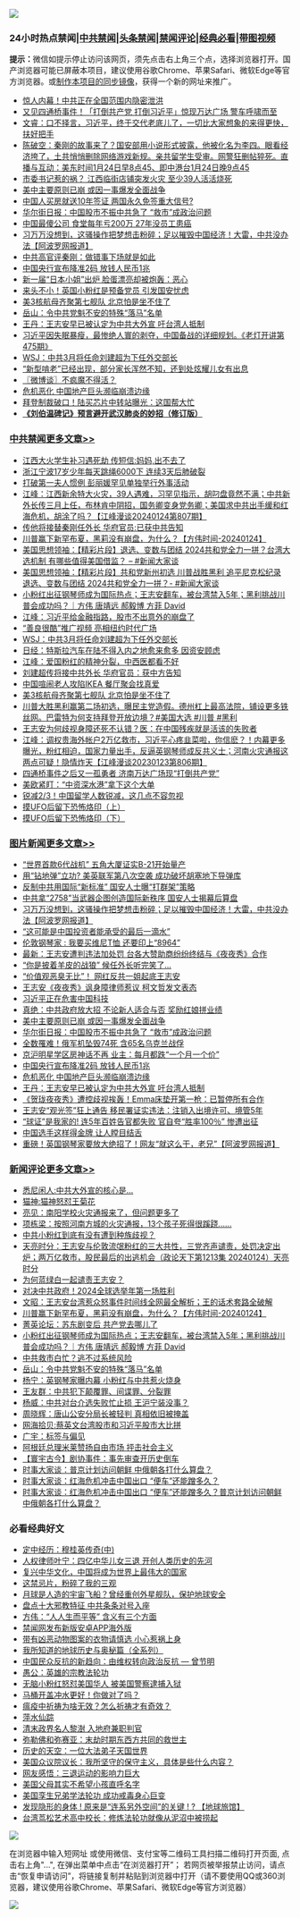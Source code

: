![](https://raw.githubusercontent.com/jsvpn/jsproxy/dev/64photo/fqnews-qr.jpg)

<div id="tt">
<h3>24小时热点禁闻|<a href="#%E4%B8%AD%E5%85%B1%E7%A6%81%E9%97%BB%E6%9B%B4%E5%A4%9A%E6%96%87%E7%AB%A0">中共禁闻</a>|<a href="#%E5%9B%BE%E7%89%87%E6%96%B0%E9%97%BB%E6%9B%B4%E5%A4%9A%E6%96%87%E7%AB%A0">头条禁闻</a>|<a href="#%E6%96%B0%E9%97%BB%E8%AF%84%E8%AE%BA%E6%9B%B4%E5%A4%9A%E6%96%87%E7%AB%A0">禁闻评论|<a href="#%E5%BF%85%E7%9C%8B%E7%BB%8F%E5%85%B8%E5%A5%BD%E6%96%87">经典必看</a>|<a href="https://fan1.xyz/3" target="_blank">带图视频</a></h3>
<div><b>提示：</b>微信如提示停止访问该网页，须先点击右上角三个点，选择浏览器打开。国产浏览器可能已屏蔽本项目，建议使用谷歌Chrome、苹果Safari、微软Edge等官方浏览器。或<a href="%E5%88%B6%E4%BD%9Cgit%E7%A6%81%E9%97%BB%E9%95%9C%E5%83%8F.md">制作本项目的同步镜像</a>，获得一个新的网址来推广。</div>
<ul>

<li><a href="/ccpdope/20240124/1992075.md">惊人内幕！中共正在全国范围内隐密泄洪</a></li>
<li><a href="/baitai/20240124/1992061.md">又见四通桥事件！「打倒共产党 打倒习近平」惊现万达广场 警车呼啸而至</a></li>
<li><a href="/sohnews/20240124/1992069.md">文睿：口不择言，习近平，终于交代老底儿了，一切比大家想象的来得更快，扶好把手</a></li>
<li><a href="/sohnews/20240124/1992082.md">陈破空：秦刚的故事来了？国安部用小说形式披露，他被化名为李四。眼看经济垮了，土共悄悄删除网络游戏新规。亲共留学生受审。网警狂删帖猝死。直播与互动：美东时间1月24日早8点45、即中港台1月24日晚9点45</a></li>
<li><a href="/baitai/20240124/1992147.md">市委书记惹的祸？ 江西临街店铺突发火灾 至少39人活活烧死</a></li>
<li><a href="/topimagenews/20240125/1992307.md">美中主要原则已崩 或因一事爆发全面战争</a></li>
<li><a href="/cnnews/20240125/1992377.md">中国人买房就送10年签证 两国永久免签重大信号?</a></li>
<li><a href="/topimagenews/20240125/1992183.md">华尔街日报：中国股市不振中共急了 “救市”成政治问题</a></li>
<li><a href="/cnnews/20240125/1992318.md">中国最傻公司 食堂每年亏200万 27年没员工患癌</a></li>
<li><a href="/topimagenews/20240125/1992400.md">习万万没想到，这骚操作把梦想击粉碎；足以摧毁中国经济！大雷，中共没办法【阿波罗网报道】</a></li>
<li><a href="/ccpdope/20240125/1992195.md">中共高官评秦刚：做错事下场就是如此</a></li>
<li><a href="/topimagenews/20240124/1992151.md">中国央行宣布降准2码 放钱人民币1兆</a></li>
<li><a href="/worldnews/20240125/1992309.md">新一届“日本小姐”出炉 脸蛋漂亮却被炮轰：恶心</a></li>
<li><a href="/ccpdope/20240125/1992241.md">来头不小！英国小粉红是预备党员 引发国安忧虑</a></li>
<li><a href="/cbnews/20240124/1992152.md">美3核航母齐聚第七舰队 北京怕是坐不住了</a></li>
<li><a href="/comments/20240125/1992276.md">岳山：令中共党魁不安的特殊“落马”名单</a></li>
<li><a href="/topimagenews/20240124/1992053.md">王丹：王志安早已被认定为中共大外宣 吁台湾人抵制</a></li>
<li><a href="/sohnews/20240125/1992407.md">习近平因失眠暴瘦，最惨绝人寰的剥夺，中国备战的详细规划。《老灯开讲第475期》</a></li>
<li><a href="/cbnews/20240125/1992205.md">WSJ：中共3月将任命刘建超为下任外交部长</a></li>
<li><a href="/lifebaike/20240125/1992317.md">“新型啃老”已经出现，部分家长浑然不知，还到处炫耀儿女有出息</a></li>
<li><a href="/ssgc/20240125/1992299.md">〖微博谈〗不疯魔不得活？</a></li>
<li><a href="/topimagenews/20240124/1992150.md">危机恶化 中国地产巨头濒临崩溃边缘</a></li>
<li><a href="/cnnews/20240124/1992143.md">拜登制裁破口！陆买芯片中转站曝光：这国帮大忙</a></li>
<li><b><a href="/comments/20200207/1272816.md" target="_blank">《刘伯温碑记》预言避开武汉肺炎的妙招（修订版）</a></b></li>
</ul>
</div>

<div class="catlist">
<h3><a href="/cbnews/" target="_blank">中共禁闻</a><span><a href="/cbnews/" target="_blank" rel="nofollow">更多文章>></a></span></h3>
<ul>
<li><a href="/cbnews/20240125/1992440.md" target="_blank">江西大火学生补习遇死劫 传短信:妈妈,出不去了</a></li>
<li><a href="/cbnews/20240125/1992431.md" target="_blank">浙江宁波17岁少年每天跳绳6000下 连续3天后肺破裂</a></li>
<li><a href="/cbnews/20240125/1992424.md" target="_blank">打破第一夫人惯例 彭丽媛罕见单独举行外事活动</a></li>
<li><a href="/cbnews/20240125/1992423.md" target="_blank">江峰：江西新余特大火灾，39人遇难，习罕见指示，胡叼盘竟然不满；中共新外长传三月上任，布林肯中阴招，国务卿变身党务卿；美国求中共出手缓和红海危机，胡涂了吗？【江峰漫谈20240124第807期】</a></li>
<li><a href="/cbnews/20240125/1992386.md" target="_blank">传他将接替秦刚任外长 华府官员:已获中共告知</a></li>
<li><a href="/comments/20240125/1992324.md" target="_blank">川普赢下新罕布夏，黑莉没有崩盘，为什么？【方伟时间-20240124】</a></li>
<li><a href="/cbnews/20240125/1992306.md" target="_blank">美国思想领袖：【精彩片段】退选、变数与团结 2024共和党全力一拼？台湾大选机制 有哪些值得美国借监？ &#8211; #新闻大家谈</a></li>
<li><a href="/cbnews/20240125/1992305.md" target="_blank">美国思想领袖：【精彩片段】共和党新州初选 川普战胜黑利 追平尼克松纪录 退选、变数与团结 2024共和党全力一拼？- #新闻大家谈</a></li>
<li><a href="/comments/20240125/1992291.md" target="_blank">小粉红出征钢琴师成为国际热点；王志安翻车，被台湾禁入5年；黑利挑战川普会成功吗？｜方伟 唐靖远 郝毅博 方菲 David</a></li>
<li><a href="/cbnews/20240125/1992284.md" target="_blank">江峰：习近平给金融指路，股市不出意外的崩盘了</a></li>
<li><a href="/cbnews/20240125/1992264.md" target="_blank">“善良很酷”推广视频 亮相纽约时代广场</a></li>
<li><a href="/cbnews/20240125/1992205.md" target="_blank">WSJ：中共3月将任命刘建超为下任外交部长</a></li>
<li><a href="/cbnews/20240125/1992204.md" target="_blank">日经：特斯拉汽车在陆不得入内之地愈来愈多 因资安顾虑</a></li>
<li><a href="/cbnews/20240125/1992197.md" target="_blank">江峰：爱国粉红的精神分裂，中西医都看不好</a></li>
<li><a href="/cbnews/20240125/1992185.md" target="_blank">刘建超传将接中共外长 华府官员：获中方告知</a></li>
<li><a href="/cbnews/20240125/1992184.md" target="_blank">中国喧闹老人攻陷IKEA 餐厅聚会找真爱</a></li>
<li><a href="/cbnews/20240124/1992152.md" target="_blank">美3核航母齐聚第七舰队 北京怕是坐不住了</a></li>
<li><a href="/comments/20240124/1992037.md" target="_blank">川普大胜黑利赢第二场初选，曝民主党造假。德州杠上最高法院，铺设更多铁丝网。巴雷特为何支持拜登开放边境？#美国大选 #川普 #黑利</a></li>
<li><a href="/cbnews/20240124/1991964.md" target="_blank">王志安为何歧视身障还死不认错？医：在中国残疾就是活该的失败者</a></li>
<li><a href="/cbnews/20240124/1991942.md" target="_blank">江峰：调权贵海外帐户2万亿救市，习近平心疼韭菜啦，你信麽？！内幕更多曝光，粉红相迫，国家力量出手，反逼英钢琴师成反共义士；河南火灾通报这两点可疑！隐情炸天【江峰漫谈20230123第806期】</a></li>
<li><a href="/cbnews/20240124/1991917.md" target="_blank">四通桥事件之后又一孤勇者 济南万达广场现“打倒共产党”</a></li>
<li><a href="/cbnews/20240124/1991904.md" target="_blank">美欧紧盯：“中资深水港”拿下这个大单</a></li>
<li><a href="/cbnews/20240124/1991903.md" target="_blank">锐减2/3！中国留学人数锐减，这几点不容忽视</a></li>
<li><a href="/comments/20240124/1991807.md" target="_blank">摸UFO后留下恐怖烙印（上）</a></li>
<li><a href="/comments/20240124/1991806.md" target="_blank">摸UFO后留下恐怖烙印（下）</a></li>

</ul>
</div>
<div class="catlist">
<h3><a href="/topimagenews/" target="_blank">图片新闻</a><span><a href="/topimagenews/" target="_blank" rel="nofollow">更多文章>></a></span></h3>
<ul>
<li><a href="/topimagenews/20240125/1992494.md" target="_blank">“世界首款6代战机” 五角大厦证实B-21开始量产</a></li>
<li><a href="/topimagenews/20240125/1992486.md" target="_blank">用“钻地弹”立功? 美英联军第八次空袭 成功破坏胡塞地下导弹库</a></li>
<li><a href="/topimagenews/20240125/1992480.md" target="_blank">反制中共用国际“新标准” 国安人士曝“打群架”策略</a></li>
<li><a href="/topimagenews/20240125/1992473.md" target="_blank">中共拿“2758”当武器企图创造国际新秩序 国安人士揭幕后算盘</a></li>
<li><a href="/topimagenews/20240125/1992400.md" target="_blank">习万万没想到，这骚操作把梦想击粉碎；足以摧毁中国经济！大雷，中共没办法【阿波罗网报道】</a></li>
<li><a href="/topimagenews/20240125/1992399.md" target="_blank">“这可能是中国投资者能承受的最后一滴水”</a></li>
<li><a href="/topimagenews/20240125/1992385.md" target="_blank">伦敦钢琴家 : 我要买维尼T恤 还要印上“8964”</a></li>
<li><a href="/topimagenews/20240125/1992372.md" target="_blank">最新：王志安遭判违法加处罚 台各大赞助商纷纷终结与《夜夜秀》合作</a></li>
<li><a href="/topimagenews/20240125/1992371.md" target="_blank">“你是披着羊皮的战狼” 候任外长听完笑了…</a></li>
<li><a href="/topimagenews/20240125/1992361.md" target="_blank">&#8220;价值观恶臭无比&#8221;！ 网红反共一姐起底王志安</a></li>
<li><a href="/topimagenews/20240125/1992360.md" target="_blank">王志安《夜夜秀》讽身障律师惹议 柯文哲发文表态</a></li>
<li><a href="/topimagenews/20240125/1992337.md" target="_blank">习近平正在危害中国科技</a></li>
<li><a href="/topimagenews/20240125/1992336.md" target="_blank">真绝：中共政府放大招 不论新人适合与否 奖励红娘拼业绩</a></li>
<li><a href="/topimagenews/20240125/1992307.md" target="_blank">美中主要原则已崩 或因一事爆发全面战争</a></li>
<li><a href="/topimagenews/20240125/1992183.md" target="_blank">华尔街日报：中国股市不振中共急了 “救市”成政治问题</a></li>
<li><a href="/topimagenews/20240125/1992182.md" target="_blank">全数罹难！俄军机坠毁74死 含65名乌克兰战俘</a></li>
<li><a href="/topimagenews/20240125/1992166.md" target="_blank">京沪明星学区房神话不再 业主：每月都跌“一个月一个价”</a></li>
<li><a href="/topimagenews/20240124/1992151.md" target="_blank">中国央行宣布降准2码 放钱人民币1兆</a></li>
<li><a href="/topimagenews/20240124/1992150.md" target="_blank">危机恶化 中国地产巨头濒临崩溃边缘</a></li>
<li><a href="/topimagenews/20240124/1992053.md" target="_blank">王丹：王志安早已被认定为中共大外宣 吁台湾人抵制</a></li>
<li><a href="/topimagenews/20240124/1992052.md" target="_blank">《贺珑夜夜秀》遭控歧视挨轰！Emma床垫开第一枪：已暂停所有合作</a></li>
<li><a href="/topimagenews/20240124/1992051.md" target="_blank">王志安“观光签”狂上通告 移民署证实违法：注销入出境许可、境管5年</a></li>
<li><a href="/topimagenews/20240124/1992024.md" target="_blank">“球证”是我家的! 连5年百姓告官都失败 官自夸“胜率100％” 惨遭出征</a></li>
<li><a href="/topimagenews/20240124/1991981.md" target="_blank">中国选手这样得金牌 让人瞠目结舌</a></li>
<li><a href="/topimagenews/20240124/1991943.md" target="_blank">重磅！英国钢琴家要放大绝招了！网友“就这么干，老兄”【阿波罗网报道】</a></li>

</ul>
</div>
<div class="catlist">
<h3><a href="/comments/" target="_blank">新闻评论</a><span><a href="/comments/" target="_blank" rel="nofollow">更多文章>></a></span></h3>
<ul>
<li><a href="/comments/20240125/1992414.md" target="_blank">悉尼闲人:中共大外宣的核心是&#8230;</a></li>
<li><a href="/comments/20240125/1992413.md" target="_blank">猫神:猫神怒怼王菊花</a></li>
<li><a href="/comments/20240125/1992389.md" target="_blank">亮见：南阳学校火灾通报来了，但问题更多了</a></li>
<li><a href="/comments/20240125/1992388.md" target="_blank">项栋梁：按照河南方城的火灾通报，13个孩子死得很蹊跷……</a></li>
<li><a href="/comments/20240125/1992387.md" target="_blank">中共小粉红到底有没有遭到种族歧视？</a></li>
<li><a href="/comments/20240125/1992369.md" target="_blank">天亮时分：王志安与伦敦流氓粉红的三大共性，三党齐声谴责，处罚决定出炉；两万亿救市，股民最后的出逃机会（政论天下第1213集 20240124）天亮时分</a></li>
<li><a href="/comments/20240125/1992363.md" target="_blank">为何蓝绿白一起谴责王志安？</a></li>
<li><a href="/comments/20240125/1992348.md" target="_blank">对决中共政府！2024全球选举年第一场胜利</a></li>
<li><a href="/comments/20240125/1992335.md" target="_blank">文昭：王志安台湾惹众怒事件时间线全网最全解析；王的话术套路全破解</a></li>
<li><a href="/comments/20240125/1992324.md" target="_blank">川普赢下新罕布夏，黑莉没有崩盘，为什么？【方伟时间-20240124】</a></li>
<li><a href="/comments/20240125/1992312.md" target="_blank">菁英论坛：苏东剧变后 共产党去哪儿了</a></li>
<li><a href="/comments/20240125/1992291.md" target="_blank">小粉红出征钢琴师成为国际热点；王志安翻车，被台湾禁入5年；黑利挑战川普会成功吗？｜方伟 唐靖远 郝毅博 方菲 David</a></li>
<li><a href="/comments/20240125/1992287.md" target="_blank">中共救市白忙？逃不过系统风险</a></li>
<li><a href="/comments/20240125/1992276.md" target="_blank">岳山：令中共党魁不安的特殊“落马”名单</a></li>
<li><a href="/comments/20240125/1992275.md" target="_blank">杨宁：英钢琴家曝内幕 小粉红与中共惹火烧身</a></li>
<li><a href="/comments/20240125/1992273.md" target="_blank">王友群：中共犯下颠覆罪、间谍罪、分裂罪</a></li>
<li><a href="/comments/20240125/1992272.md" target="_blank">杨威：中共对台介选失败忙止损 王沪宁装没事？</a></li>
<li><a href="/comments/20240125/1992271.md" target="_blank">周晓辉：唐山公安分局长被轻判 真相依旧被掩盖</a></li>
<li><a href="/comments/20240125/1992270.md" target="_blank">网海拾贝:蔡英文台湾股市和习近平股市大比拼</a></li>
<li><a href="/comments/20240125/1992260.md" target="_blank">广宇：标签与偏见</a></li>
<li><a href="/comments/20240125/1992251.md" target="_blank">阿根廷总理米莱赞扬自由市场 抨击社会主义</a></li>
<li><a href="/comments/20240125/1992169.md" target="_blank">【寰宇古今】剧协事件：事先审查开历史倒车</a></li>
<li><a href="/comments/20240124/1992139.md" target="_blank">时事大家谈：普京计划访问朝鲜 中俄朝各打什么算盘？</a></li>
<li><a href="/comments/20240124/1992138.md" target="_blank">时事大家谈：红海危机冲击中国出口 “便车”还能蹭多久？</a></li>
<li><a href="/comments/20240124/1992137.md" target="_blank">时事大家谈：红海危机冲击中国出口 “便车”还能蹭多久？普京计划访问朝鲜 中俄朝各打什么算盘？</a></li>

</ul>
</div>

<div class="catlist">
<h3>必看经典好文</h3>
<ul>
<li><a href="/tculture/xiulian/20151105/467870.md" target="_blank">定中经历：穆桂英传奇(中)</a></li>
<li><a href="/bannedvideo/20220806/1768296.md" target="_blank">人权律师叶宁：四亿中华儿女三退 开创人类历史的先河</a></li>
<li><a href="/comments/20220924/485408.md" target="_blank">复兴中华文化，中国将成为世界上最伟大的国家</a></li>
<li><a href="/yule/20210123/1473216.md" target="_blank">这禁忌片，粉碎了我的三观</a></li>
<li><a href="/comments/20200712/1359456.md" target="_blank">月球是人造的宇宙飞船？曾经重创外星舰队，保护地球安全</a></li>
<li><a href="/cbnews/20190701/1151453.md" target="_blank">盘点十大邪教特征 中共条条对号入座</a></li>
<li><a href="/comments/20200720/1363377.md" target="_blank">方伟：“人人生而平等” 含义有三个方面</a></li>
<li><a href="/comments/20200627/783266.md" target="_blank">禁闻网发布新版安卓APP海外版</a></li>
<li><a href="/lifebaike/20180811/984246.md" target="_blank">带有凶恶动物图案的衣物请慎选 小心惹祸上身</a></li>
<li><a href="/comments/20220601/1740278.md" target="_blank">我所知道的地球历史与奥秘篇（全系列）</a></li>
<li><a href="/comments/20220713/1757701.md" target="_blank">中国民众反抗的新趋向：由维权转向政治反抗 — 曾节明</a></li>
<li><a href="/comments/20200313/1292991.md" target="_blank">愚公：英雄的宗教法轮功</a></li>
<li><a href="/cbnews/20220809/1769245.md" target="_blank">无脑小粉红怒怼美国华人 被美国警察逮捕入狱</a></li>
<li><a href="/comments/20130625/144109.md" target="_blank">马桶开盖冲水更好！你做对了吗？</a></li>
<li><a href="/comments/20200502/1322275.md" target="_blank">瘟疫中祈祷为啥无效？怎么祈祷才有奇效？</a></li>
<li><a href="/cbnews/20210809/1603030.md" target="_blank">萍水仙踪</a></li>
<li><a href="/ccpdope/20220508/1730036.md" target="_blank">清末政界名人黎澍 入地府兼职判官</a></li>
<li><a href="/tculture/20200911/132247.md" target="_blank">弥勒佛和弥赛亚：末劫时期东西方共同的救世主</a></li>
<li><a href="/tculture/20121025/73067.md" target="_blank">历史的天空：一位大法弟子天国世界</a></li>
<li><a href="/comments/20231214/1974098.md" target="_blank">美国众议院议长：我所坚守的保守主义，具体是些什么内容？</a></li>
<li><a href="/cbnews/20200126/1265515.md" target="_blank">网友感悟：三退运动的影响力巨大</a></li>
<li><a href="/comments/20240123/1991594.md" target="_blank">美国父母其实不希望小孩直呼名字</a></li>
<li><a href="/comments/20210509/1542373.md" target="_blank">美国孪生兄弟学法轮功 成功戒毒身心巨变</a></li>
<li><a href="/bannedvideo/20220611/1744386.md" target="_blank">发现隐形的身体 ! 原来是“连系另外空间”的关键 ! ? 【地球旅馆】</a></li>
<li><a href="/cbnews/20220707/1755000.md" target="_blank">台湾茑松艺术高中校长：修炼法轮功就像从泥沼中被捞起</a></li>

</ul>
</div>

![](https://raw.githubusercontent.com/jsvpn/jsproxy/dev/64photo/fqnews-qr.jpg)

在浏览器中输入短网址 或使用微信、支付宝等二维码工具扫描二维码打开页面, 点击右上角"...", 在弹出菜单中点击“在浏览器打开”； 若网页被举报禁止访问，请点击“恢复申请访问”，将链接复制并粘贴到浏览器中打开（请不要使用QQ或360浏览器，建议使用谷歌Chrome、苹果Safari、微软Edge等官方浏览器）

![](https://raw.githubusercontent.com/jsvpn/jsproxy/dev/64photo/wx.jpg)